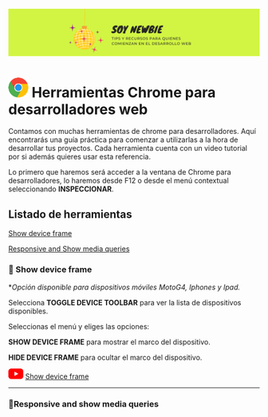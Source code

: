 ![portada](test.png)

# ![chrome logo](logo5_40.png) Herramientas Chrome para desarrolladores web


Contamos con muchas herramientas de chrome para desarrolladores. Aquí encontrarás una guía práctica para comenzar a utilizarlas a la hora de desarrollar tus proyectos. Cada herramienta cuenta con un video tutorial por si además quieres usar esta referencia.  

Lo primero que haremos será acceder a la ventana de Chrome para desarrolladores, lo haremos desde F12 o desde el menú contextual seleccionando **INSPECCIONAR**.  


## Listado de herramientas

 [Show device frame](#show_device_frame)

 [Responsive and Show media queries](#responsive_media_queries)  
 


<a name="show_device_frame"></a>
### :frog: Show device frame  
  
  \**Opción disponible para dispositivos móviles MotoG4, Iphones y Ipad.*  
  

Selecciona **TOGGLE DEVICE TOOLBAR** para ver la lista de dispositivos disponibles.

Seleccionas el menú y eliges las opciones: 

 **SHOW DEVICE FRAME** para mostrar el marco del dispositivo.

 **HIDE DEVICE FRAME** para ocultar el marco del dispositivo. 



![youtube logo](youtube_logo_30.png) [Show device frame](https://www.youtube.com/watch?v=VOIM00tvl3U)

---
<a name="responsive_media_queries"></a>
### :small_blue_diamond:Responsive and show media queries


